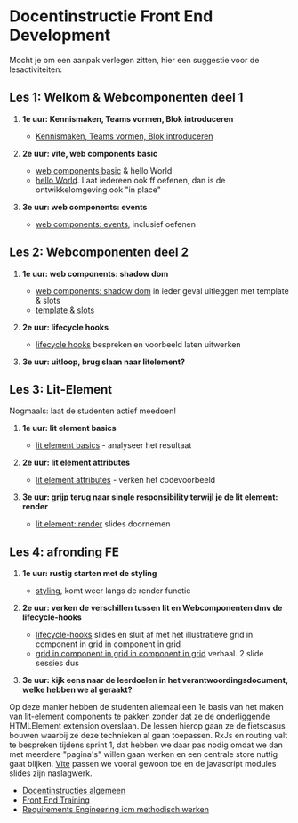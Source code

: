 # Docentinstructie Front End Development

Mocht je om een aanpak verlegen zitten, hier een suggestie voor de lesactiviteiten:

## Les 1: Welkom & Webcomponenten deel 1

1. **1e uur: Kennismaken, Teams vormen, Blok introduceren**
    - [Kennismaken, Teams vormen, Blok introduceren](/kickoff_slides.pptx)

2. **2e uur: vite, web components basic**
    - [web components basic](/custom%20components%20pt%201%20-%20basics.pptx) & hello World
    - [hello World](/Custom%20components%20pt%202%20-%20hello%20world.pptx). Laat iedereen ook ff oefenen, dan is de ontwikkelomgeving ook "in place"

3. **3e uur: web components: events**
    - [web components: events](/Custom%20components%20pt%203%20-%20events.pptx), inclusief oefenen

## Les 2: Webcomponenten deel 2

1. **1e uur: web components: shadow dom**
    - [web components: shadow dom](/Custom%20components%20pt%204%20-%20shadow%20DOM.pptx) in ieder geval uitleggen met template & slots
    - [template & slots](/Custom%20components%20pt%205%20-%20templates%20&%20slots.pptx)

2. **2e uur: lifecycle hooks**
    - [lifecycle hooks](/Custom%20components%20pt%206%20-%20lifecycle%20hooks.pptx) bespreken en voorbeeld laten uitwerken

3. **3e uur: uitloop, brug slaan naar litelement?**

## Les 3: Lit-Element

Nogmaals: laat de studenten actief meedoen!

1. **1e uur: lit element basics**
    - [lit element basics](/lit%20Elements%20pt%201%20-%20basics.pptx) - analyseer het resultaat

2. **2e uur: lit element attributes**
    - [lit element attributes](/lit%20Elements%20pt%202%20-%20attributes.pptx) - verken het codevoorbeeld

3. **3e uur: grijp terug naar single responsibility terwijl je de lit element: render**
    - [lit element: render](/lit%20Elements%20pt%203%20-%20render.pptx) slides doornemen

## Les 4: afronding FE

1. **1e uur: rustig starten met de styling**
    - [styling](/lit%20Elements%20pt%204%20-%20styling.pptx), komt weer langs de render functie

2. **2e uur: verken de verschillen tussen lit en Webcomponenten dmv de lifecycle-hooks**
    - [lifecycle-hooks](/lit%20Elements%20pt%205%20-%20lifecycle%20hooks.pptx) slides en sluit af met het illustratieve grid in component in grid in component in grid
    - [grid in component in grid in component in grid](/lit%20Elements%20pt%206%20-%20CSSGrid.pptx) verhaal. 2 slide sessies dus

3. **3e uur: kijk eens naar de leerdoelen in het verantwoordingsdocument, welke hebben we al geraakt?**

Op deze manier hebben de studenten allemaal een 1e basis van het maken van lit-element components te pakken zonder dat ze de onderliggende HTMLElement extension overslaan. De lessen hierop gaan ze de fietscasus bouwen waarbij ze deze technieken al gaan toepassen. RxJs en routing valt te bespreken tijdens sprint 1, dat hebben we daar pas nodig omdat we dan met meerdere "pagina's" willen gaan werken en een centrale store nuttig gaat blijken. [Vite](/Vite.pptx) passen we vooral gewoon toe en de javascript modules slides zijn naslagwerk.

- [Docentinstructies algemeen](/docentinstructies.md)
- [Front End Training](/front%20end%20training.md)
- [Requirements Engineering icm methodisch werken](/requirements%20engineering%20training.md)